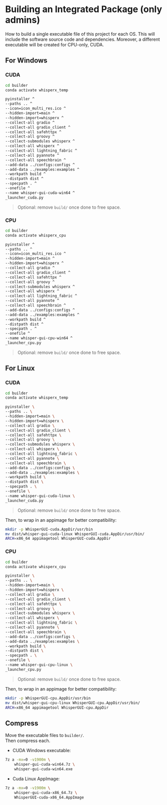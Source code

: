 # Building an Integrated Package (only admins)
How to build a single executable file of this project for each OS. This will include the software source code and dependencies. Moreover, a different executable will be created for CPU-only, CUDA.

## For Windows
### CUDA
```bash
cd builder
conda activate whisperx_temp
```
```bash
pyinstaller ^
--paths .. ^
--icon=icon_multi_res.ico ^
--hidden-import=main ^
--hidden-import=whisperx ^
--collect-all gradio ^
--collect-all gradio_client ^
--collect-all safehttpx ^
--collect-all groovy ^
--collect-submodules whisperx ^
--collect-all whisperx ^
--collect-all lightning_fabric ^
--collect-all pyannote ^
--collect-all speechbrain ^
--add-data ../configs:configs ^
--add-data ../examples:examples ^
--workpath build ^
--distpath dist ^
--specpath . ^
--onefile ^
--name whisper-gui-cuda-win64 ^
_launcher_cuda.py
```
> Optional: remove `build/` once done to free space.

### CPU
```bash
cd builder
conda activate whisperx_cpu
```
```bash
pyinstaller ^
--paths .. ^
--icon=icon_multi_res.ico ^
--hidden-import=main ^
--hidden-import=whisperx ^
--collect-all gradio ^
--collect-all gradio_client ^
--collect-all safehttpx ^
--collect-all groovy ^
--collect-submodules whisperx ^
--collect-all whisperx ^
--collect-all lightning_fabric ^
--collect-all pyannote ^
--collect-all speechbrain ^
--add-data ../configs:configs ^
--add-data ../examples:examples ^
--workpath build ^
--distpath dist ^
--specpath . ^
--onefile ^
--name whisper-gui-cpu-win64 ^
_launcher_cpu.py
```
> Optional: remove `build/` once done to free space.

## For Linux
### CUDA
```bash
cd builder
conda activate whisperx_temp
```
```bash
pyinstaller \
--paths .. \
--hidden-import=main \
--hidden-import=whisperx \
--collect-all gradio \
--collect-all gradio_client \
--collect-all safehttpx \
--collect-all groovy \
--collect-submodules whisperx \
--collect-all whisperx \
--collect-all lightning_fabric \
--collect-all pyannote \
--collect-all speechbrain \
--add-data ../configs:configs \
--add-data ../examples:examples \
--workpath build \
--distpath dist \
--specpath . \
--onefile \
--name whisper-gui-cuda-linux \
_launcher_cuda.py
```
> Optional: remove `build/` once done to free space.

Then, to wrap in an appimage for better compatibility:
```bash
mkdir -p WhisperGUI-cuda.AppDir/usr/bin
mv dist/whisper-gui-cuda-linux WhisperGUI-cuda.AppDir/usr/bin/
ARCH=x86_64 appimagetool WhisperGUI-cuda.AppDir
```

### CPU
```bash
cd builder
conda activate whisperx_cpu
```
```bash
pyinstaller \
--paths .. \
--hidden-import=main \
--hidden-import=whisperx \
--collect-all gradio \
--collect-all gradio_client \
--collect-all safehttpx \
--collect-all groovy \
--collect-submodules whisperx \
--collect-all whisperx \
--collect-all lightning_fabric \
--collect-all pyannote \
--collect-all speechbrain \
--add-data ../configs:configs \
--add-data ../examples:examples \
--workpath build \
--distpath dist \
--specpath . \
--onefile \
--name whisper-gui-cpu-linux \
_launcher_cpu.py
```
> Optional: remove `build/` once done to free space.

Then, to wrap in an appimage for better compatibility:
```bash
mkdir -p WhisperGUI-cpu.AppDir/usr/bin
mv dist/whisper-gui-cpu-linux WhisperGUI-cpu.AppDir/usr/bin/
ARCH=x86_64 appimagetool WhisperGUI-cpu.AppDir
```

## Compress
Move the executable files to `builder/`.  
Then compress each.
- CUDA Windows executable:
```bash
7z a -mx=0 -v1900m \
	whisper-gui-cuda-win64.7z \
	whisper-gui-cuda-win64.exe
```
- Cuda Linux AppImage:
```bash
7z a -mx=0 -v1900m \
    whisper-gui-cuda-x86_64.7z \
    WhisperGUI-cuda-x86_64.AppImage
```
